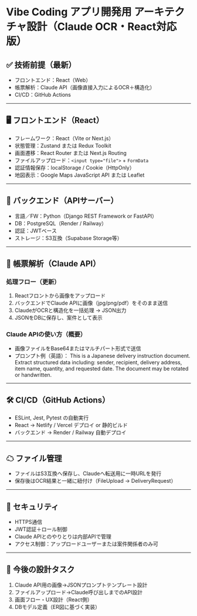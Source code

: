 # Vibe Coding アプリ開発用 アーキテクチャ設計（Claude OCR・React対応版）

## ✅ 技術前提（最新）
- フロントエンド：React（Web）
- 帳票解析：Claude API（画像直接入力によるOCR＋構造化）
- CI/CD：GitHub Actions

---

## 🖥️ フロントエンド（React）
- フレームワーク：React（Vite or Next.js）
- 状態管理：Zustand または Redux Toolkit
- 画面遷移：React Router または Next.js Routing
- ファイルアップロード：`<input type="file">` + `FormData`
- 認証情報保存：localStorage / Cookie（HttpOnly）
- 地図表示：Google Maps JavaScript API または Leaflet

---

## 🔧 バックエンド（APIサーバー）
- 言語／FW：Python（Django REST Framework or FastAPI）
- DB：PostgreSQL（Render / Railway）
- 認証：JWTベース
- ストレージ：S3互換（Supabase Storage等）

---

## 📄 帳票解析（Claude API）

### 処理フロー（更新）
1. Reactフロントから画像をアップロード
2. バックエンドでClaude APIに画像（jpg/png/pdf）をそのまま送信
3. ClaudeがOCRと構造化を一括処理 → JSON出力
4. JSONをDBに保存し、案件として表示

### Claude APIの使い方（概要）
- 画像ファイルをBase64またはマルチパート形式で送信
- プロンプト例（英語）：
This is a Japanese delivery instruction document. Extract structured data including: sender, recipient, delivery address, item name, quantity, and requested date. The document may be rotated or handwritten.

---

## 🛠 CI/CD（GitHub Actions）
- ESLint, Jest, Pytest の自動実行
- React → Netlify / Vercel デプロイ or 静的ビルド
- バックエンド → Render / Railway 自動デプロイ

---

## ☁ ファイル管理
- ファイルはS3互換へ保存し、Claudeへ転送用に一時URLを発行
- 保存後はOCR結果と一緒に紐付け（FileUpload → DeliveryRequest）

---

## 🔐 セキュリティ
- HTTPS通信
- JWT認証＋ロール制御
- Claude APIとのやりとりは内部APIで管理
- アクセス制御：アップロードユーザーまたは案件関係者のみ可

---

## 📌 今後の設計タスク
1. Claude API用の画像→JSONプロンプトテンプレート設計
2. ファイルアップロード→Claude呼び出しまでのAPI設計
3. 画面フロー・UX設計（React側）
4. DBモデル定義（ER図に基づく実装）
